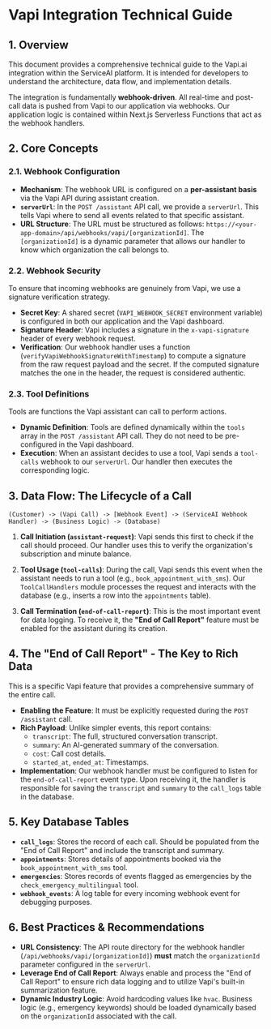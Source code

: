 # Vapi Integration Technical Guide

## 1. Overview

This document provides a comprehensive technical guide to the Vapi.ai integration within the ServiceAI platform. It is intended for developers to understand the architecture, data flow, and implementation details.

The integration is fundamentally **webhook-driven**. All real-time and post-call data is pushed from Vapi to our application via webhooks. Our application logic is contained within Next.js Serverless Functions that act as the webhook handlers.

## 2. Core Concepts

### 2.1. Webhook Configuration

- **Mechanism**: The webhook URL is configured on a **per-assistant basis** via the Vapi API during assistant creation.
- **`serverUrl`**: In the `POST /assistant` API call, we provide a `serverUrl`. This tells Vapi where to send all events related to that specific assistant.
- **URL Structure**: The URL must be structured as follows: `https://<your-app-domain>/api/webhooks/vapi/[organizationId]`. The `[organizationId]` is a dynamic parameter that allows our handler to know which organization the call belongs to.

### 2.2. Webhook Security

To ensure that incoming webhooks are genuinely from Vapi, we use a signature verification strategy.

- **Secret Key**: A shared secret (`VAPI_WEBHOOK_SECRET` environment variable) is configured in both our application and the Vapi dashboard.
- **Signature Header**: Vapi includes a signature in the `x-vapi-signature` header of every webhook request.
- **Verification**: Our webhook handler uses a function (`verifyVapiWebhookSignatureWithTimestamp`) to compute a signature from the raw request payload and the secret. If the computed signature matches the one in the header, the request is considered authentic.

### 2.3. Tool Definitions

Tools are functions the Vapi assistant can call to perform actions.

- **Dynamic Definition**: Tools are defined dynamically within the `tools` array in the `POST /assistant` API call. They do not need to be pre-configured in the Vapi dashboard.
- **Execution**: When an assistant decides to use a tool, Vapi sends a `tool-calls` webhook to our `serverUrl`. Our handler then executes the corresponding logic.

## 3. Data Flow: The Lifecycle of a Call

```
(Customer) -> (Vapi Call) -> [Webhook Event] -> (ServiceAI Webhook Handler) -> (Business Logic) -> (Database)
```

1.  **Call Initiation (`assistant-request`)**: Vapi sends this first to check if the call should proceed. Our handler uses this to verify the organization's subscription and minute balance.

2.  **Tool Usage (`tool-calls`)**: During the call, Vapi sends this event when the assistant needs to run a tool (e.g., `book_appointment_with_sms`). Our `ToolCallHandlers` module processes the request and interacts with the database (e.g., inserts a row into the `appointments` table).

3.  **Call Termination (`end-of-call-report`)**: This is the most important event for data logging. To receive it, the **"End of Call Report"** feature must be enabled for the assistant during its creation.

## 4. The "End of Call Report" - The Key to Rich Data

This is a specific Vapi feature that provides a comprehensive summary of the entire call.

- **Enabling the Feature**: It must be explicitly requested during the `POST /assistant` call.
- **Rich Payload**: Unlike simpler events, this report contains:
  - `transcript`: The full, structured conversation transcript.
  - `summary`: An AI-generated summary of the conversation.
  - `cost`: Call cost details.
  - `started_at`, `ended_at`: Timestamps.
- **Implementation**: Our webhook handler must be configured to listen for the `end-of-call-report` event type. Upon receiving it, the handler is responsible for saving the `transcript` and `summary` to the `call_logs` table in the database.

## 5. Key Database Tables

- **`call_logs`**: Stores the record of each call. Should be populated from the "End of Call Report" and include the transcript and summary.
- **`appointments`**: Stores details of appointments booked via the `book_appointment_with_sms` tool.
- **`emergencies`**: Stores records of events flagged as emergencies by the `check_emergency_multilingual` tool.
- **`webhook_events`**: A log table for every incoming webhook event for debugging purposes.

## 6. Best Practices & Recommendations

- **URL Consistency**: The API route directory for the webhook handler (`/api/webhooks/vapi/[organizationId]`) **must** match the `organizationId` parameter configured in the `serverUrl`.
- **Leverage End of Call Report**: Always enable and process the "End of Call Report" to ensure rich data logging and to utilize Vapi's built-in summarization feature.
- **Dynamic Industry Logic**: Avoid hardcoding values like `hvac`. Business logic (e.g., emergency keywords) should be loaded dynamically based on the `organizationId` associated with the call.
